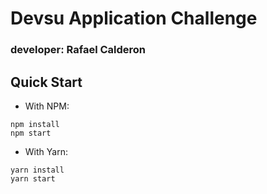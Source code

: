 # Devsu Application Challenge
### developer: Rafael Calderon

## Quick Start

- With NPM:
```
npm install 
npm start
```

- With Yarn:
```
yarn install
yarn start
```

